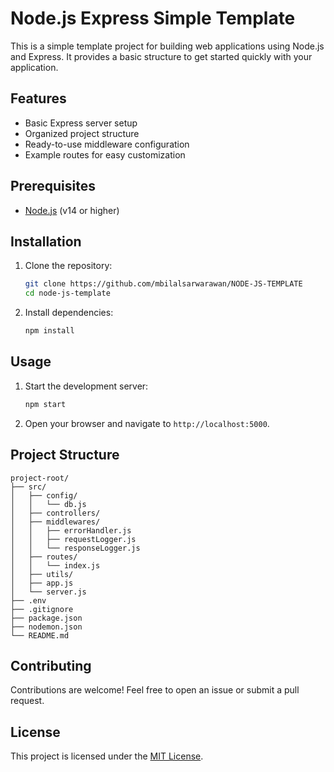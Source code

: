 # Node.js Express Simple Template

This is a simple template project for building web applications using Node.js and Express. It provides a basic structure to get started quickly with your application.

## Features

- Basic Express server setup
- Organized project structure
- Ready-to-use middleware configuration
- Example routes for easy customization

## Prerequisites

- [Node.js](https://nodejs.org/) (v14 or higher)

## Installation

1. Clone the repository:
    ```bash
    git clone https://github.com/mbilalsarwarawan/NODE-JS-TEMPLATE
    cd node-js-template
    ```

2. Install dependencies:
    ```bash
    npm install
    ```

## Usage

1. Start the development server:
    ```bash
    npm start
    ```

2. Open your browser and navigate to `http://localhost:5000`.

## Project Structure

```
project-root/
├── src/
│   ├── config/
│   │   └── db.js
│   ├── controllers/
│   ├── middlewares/
│   │   ├── errorHandler.js
│   │   ├── requestLogger.js
│   │   └── responseLogger.js
│   ├── routes/
│   │   └── index.js
│   ├── utils/
│   ├── app.js
│   └── server.js
├── .env
├── .gitignore
├── package.json
├── nodemon.json
└── README.md
```

## Contributing

Contributions are welcome! Feel free to open an issue or submit a pull request.

## License

This project is licensed under the [MIT License](LICENSE).